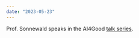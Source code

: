 ```yaml
---
date: "2023-05-23"
---
```

Prof. Sonnewald speaks in the AI4Good [talk series](https://www.youtube.com/watch?v=20NnFCrCAj8&ab_channel=AIforGood).
